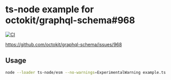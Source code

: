 # ts-node example for octokit/graphql-schema#968

[![CI](https://github.com/kachick/example-octokit-graphql-schema-968/actions/workflows/ci.yml/badge.svg?branch=main)](https://github.com/kachick/example-octokit-graphql-schema-968/actions/workflows/ci.yml?query=branch%3Amain+)

<https://github.com/octokit/graphql-schema/issues/968>

## Usage

```bash
node --loader ts-node/esm --no-warnings=ExperimentalWarning example.ts
```
